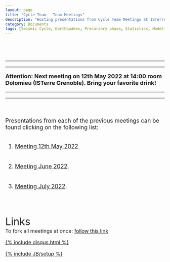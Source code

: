 ```yaml
---
layout: page
title: "Cycle Team - Team Meetings"
description: "Hosting presentations from Cycle Team Meetings at ISTerre (2022)"
category: Documents
tags: [Seismic Cycle, Earthquakes, Precursory phase, Statistics, Modeling, InSAR]
---
```


<font size="4">
<p align="justify">
<br>
<br>
<hr>
<hr>
<b>Attention: Next meeting on 12th May 2022 at 14:00 room Dolomieu (ISTerre Grenoble). Bring your favorite drink!</b> <em><a href="https://github.com/hugosanrocks/hugosanrocks.github.com/blob/master/_pdf/Marsan_2008_SCI.pdf"><img src="http://hugosanrocks.github.io/assets/img/coffee.png" alt="" width="15" height="16" border="0"></a></em>
<hr>
<hr>
<br>
<br>
Presentations from each of the previous meetings can be found clicking on the following list: 
<br>
</p>
<ol>
<br>
  <li><a href="http://hugosanrocks.github.io/cycle_team_meetings/Meeting_12-04-22/">Meeting 12th May 2022</a>.</li>
<br>
<br>
  <li><a href="http://hugosanrocks.github.io/cycle_team_meetings/">Meeting June 2022</a>.</li>
<br>
<br>
  <li><a href="http://hugosanrocks.github.io/cycle_team_meetings/">Meeting July 2022</a>.</li>
<br>
</ol>
<br>
<br>
<font size="6">Links
<br>
<font size="3">
To fork all meetings at once: <a href="https://github.com/hugosanrocks/hugosanrocks.github.com/blob/master/_pdf/cycle_team_meetings/"> follow this link

{% include disqus.html %}

{% include JB/setup %}

